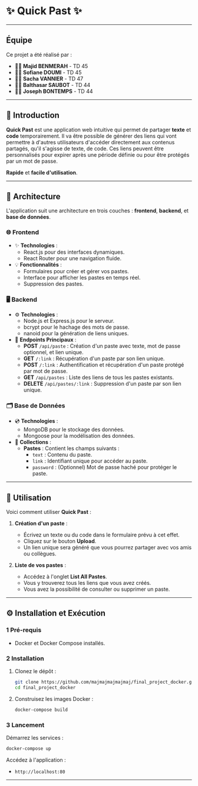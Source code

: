 # ✨ **Quick Past** ✨

---

## **Équipe**

Ce projet a été réalisé par :  
- 👩‍💻 **Majid BENMERAH** - TD 45  
- 👨‍💻 **Sofiane DOUMI** - TD 45  
- 👩‍💻 **Sacha VANNIER** - TD 47
- 👨‍💻 **Balthasar SAUBOT** - TD 44
- 👨‍💻 **Joseph BONTEMPS** - TD 44

---

## **📖 Introduction**

**Quick Past** est une application web intuitive qui permet de partager **texte** et **code** temporairement. Il va être possible de générer des liens qui vont permettre à d'autres utilisateurs d'accéder directement aux contenus partagés, qu'il s'agisse de texte, de code. Ces liens peuvent être personnalisés pour expirer après une période définie ou pour être protégés par un mot de passe.

**Rapide** et **facile d'utilisation**.

---

## **🔧 Architecture**

L'application suit une architecture en trois couches : **frontend**, **backend**, et **base de données**.

### **🌐 Frontend**
- ✨ **Technologies** :  
  - React.js pour des interfaces dynamiques.  
  - React Router pour une navigation fluide.  
- 💡 **Fonctionnalités** :  
  - Formulaires pour créer et gérer vos pastes.  
  - Interface pour afficher les pastes en temps réel.
  - Suppression des pastes.

### **🖥️ Backend**
- ⚙️ **Technologies** :  
  - Node.js et Express.js pour le serveur.  
  - bcrypt pour le hachage des mots de passe.
  - nanoid pour la génération de liens uniques.
- 🔗 **Endpoints Principaux** :  
  - **POST** `/api/paste` : Création d'un paste avec texte, mot de passe optionnel, et lien unique.
  - **GET** `/:link` : Récupération d'un paste par son lien unique.
  - **POST** `/:link` : Authentification et récupération d'un paste protégé par mot de passe.
  - **GET** `/api/pastes` : Liste des liens de tous les pastes existants.
  - **DELETE** `/api/pastes/:link` : Suppression d'un paste par son lien unique.

### **🗂️ Base de Données**
- 💿 **Technologies** :  
  - MongoDB pour le stockage des données.  
  - Mongoose pour la modélisation des données.  
- 📁 **Collections** :  
  - **Pastes** : Contient les champs suivants :  
    - `text` : Contenu du paste.  
    - `link` : Identifiant unique pour accéder au paste.  
    - `password` : (Optionnel) Mot de passe haché pour protéger le paste.

---

## **🚀 Utilisation**

Voici comment utiliser **Quick Past** :

1. **Création d'un paste** :  
   - Écrivez un texte ou du code dans le formulaire prévu à cet effet.
   - Cliquez sur le bouton **Upload**.
   - Un lien unique sera généré que vous pourrez partager avec vos amis ou collègues.

2. **Liste de vos pastes** :  
   - Accédez à l'onglet **List All Pastes**.
   - Vous y trouverez tous les liens que vous avez créés.
   - Vous avez la possibilité de consulter ou supprimer un paste.

---

## **⚙️ Installation et Exécution**

### **1 Pré-requis**
- Docker et Docker Compose installés.

### **2 Installation**
1. Clonez le dépôt :  
   ```bash
   git clone https://github.com/majmajmajmajmaj/final_project_docker.git
   cd final_project_docker
   ```
2. Construisez les images Docker :  
   ```bash
   docker-compose build
   ```

### **3 Lancement**
Démarrez les services :  
   ```bash
   docker-compose up
   ```  
Accédez à l'application :  
- `http://localhost:80`  

---
